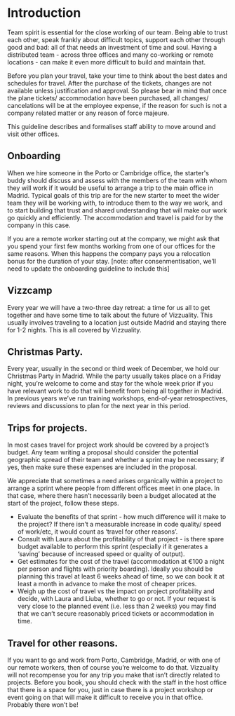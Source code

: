 # Introduction

Team spirit is essential for the close working of our team. Being able to trust each other, speak frankly about difficult topics, support each other through good and bad: all of that needs an investment of time and soul. Having a distributed team - across three offices and many co-working or remote locations - can make it even more difficult to build and maintain that.

Before you plan your travel, take your time to think about the best dates and schedules for travel. After the purchase of the tickets, changes are not available unless justification and approval. So please bear in mind that once the plane tickets/ accommodation have been purchased, all changes/ cancelations will be at the employee expense, if the reason for such is not a company related matter or any reason of force majeure.

This guideline describes and formalises staff ability to move around and visit other offices.

## Onboarding

When we hire someone in the Porto or Cambridge office, the starter's buddy should discuss and assess with the members of the team with whom they will work if it would be useful to arrange a trip to the main office in Madrid. Typical goals of this trip are for the new starter to meet the wider team they will be working with, to introduce them to the way we work, and to start building that trust and shared understanding that will make our work go quickly and efficiently. The accommodation and travel is paid for by the company in this case.

If you are a remote worker starting out at the company, we might ask that you spend your first few months working from one of our offices for the same reasons. When this happens the company pays you a relocation bonus for the duration of your stay.
[note: after consenmentisation, we’ll need to update the onboarding guideline to include this]

## Vizzcamp

Every year we will have a two-three day retreat: a time for us all to get together and have some time to talk about the future of Vizzuality. This usually involves traveling to a location just outside Madrid and staying there for 1-2 nights. This is all covered by Vizzuality.

## Christmas Party.

Every year, usually in the second or third week of December, we hold our Christmas Party in Madrid. While the party usually takes place on a Friday night, you’re welcome to come and stay for the whole week prior if you have relevant work to do that will benefit from being all together in Madrid. In previous years we’ve run training workshops, end-of-year retrospectives, reviews and discussions to plan for the next year in this period.

## Trips for projects.

In most cases travel for project work should be covered by a project’s budget. Any team writing a proposal should consider the potential geographic spread of their team and whether a sprint may be necessary; if yes, then make sure these expenses are included in the proposal.

We appreciate that sometimes a need arises organically within a project to arrange a sprint where people from different offices meet in one place. In that case, where there hasn’t necessarily been a budget allocated at the start of the project, follow these steps.

* Evaluate the benefits of that sprint - how much difference will it make to the project? If there isn’t a measurable increase in code quality/ speed of work/etc, it would count as ‘travel for other reasons’.
* Consult with Laura about the profitability of that project - is there spare budget available to perform this sprint (especially if it generates a ‘saving’ because of increased speed or quality of output).
* Get estimates for the cost of the travel (accommodation at €100 a night per person and flights with priority boarding). Ideally you should be planning this travel at least 6 weeks ahead of time, so we can book it at least a month in advance to make the most of cheaper prices.
* Weigh up the cost of travel vs the impact on project profitability and decide, with Laura and Liuba, whether to go or not. If your request is very close to the planned event (i.e. less than 2 weeks) you may find that we can’t secure reasonably priced tickets or accommodation in time.

## Travel for other reasons.

If you want to go and work from Porto, Cambridge, Madrid, or with one of our remote workers, then of course you’re welcome to do that. Vizzuality will not recompense you for any trip you make that isn’t directly related to projects. Before you book, you should check with the staff in the host office that there is a space for you, just in case there is a project workshop or event going on that will make it difficult to receive you in that office. Probably there won’t be!
